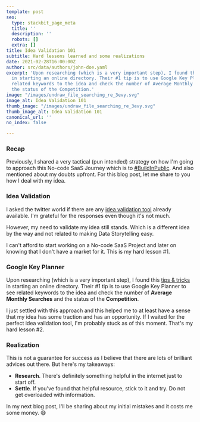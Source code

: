 ```yaml
---
template: post
seo:
  type: stackbit_page_meta
  title: ''
  description: ''
  robots: []
  extra: []
title: Idea Validation 101
subtitle: Hard lessons learned and some realizations
date: 2021-02-28T16:00:00Z
author: src/data/authors/john-doe.yaml
excerpt: 'Upon researching (which is a very important step), I found this tips & tricks
  in starting an online directory. Their #1 tip is to use Google Key Planner to see
  related keywords to the idea and check the number of Average Monthly Searches and
  the status of the Competition.'
image: "/images/undraw_file_searching_re_3evy.svg"
image_alt: Idea Validation 101
thumb_image: "/images/undraw_file_searching_re_3evy.svg"
thumb_image_alt: Idea Validation 101
canonical_url: ''
no_index: false

---
```

### Recap

Previously, I shared a very tactical (pun intended) strategy on how I'm going to approach this No-code SaaS Journey which is to [#BuildInPublic](https://taleno.digital/blog/building-in-public/). And also mentioned about my doubts upfront. For this blog post, let me share to you how I deal with my idea.

### Idea Validation

I asked the twitter world if there are any [idea validation tool](https://twitter.com/talenodigital/status/1364163511761334272) already available. I'm grateful for the responses even though it's not much.

However, my need to validate my idea still stands. Which is a different idea by the way and not related to making Data Storytelling easy.

I can't afford to start working on a No-code SaaS Project and later on knowing that I don't have a market for it. This is my hard lesson #1.

### Google Key Planner

Upon researching (which is a very important step), I found this [tips & tricks](https://templatic.com/tips-tricks/start-online-directory/) in starting an online directory. Their #1 tip is to use Google Key Planner to see related keywords to the idea and check the number of **Average Monthly Searches** and the status of the **Competition**.

I just settled with this approach and this helped me to at least have a sense that my idea has some traction and has an opportunity. If I waited for the perfect idea validation tool, I'm probably stuck as of this moment. That's my hard lesson #2.

### Realization

This is not a guarantee for success as I believe that there are lots of brilliant advices out there. But here's my takeaways:

* **Research**. There's definitely something helpful in the internet just to start off. 
* **Settle**. If you've found that helpful resource, stick to it and try. Do not get overloaded with information.

In my next blog post, I'll be sharing about my initial mistakes and it costs me some money. 😅
